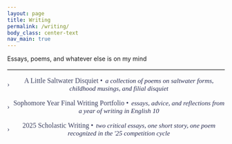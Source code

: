 ```yaml
---
layout: page
title: Writing
permalink: /writing/
body_class: center-text
nav_main: true
---
```


<style>

.section-divider {
  border: none;
  border-top: 1.2px solid #ccc; /* adjust thickness and color */
  margin: 1rem auto;
  width: 100%; /* or 100% if preferred */
}
.collapsible-block {
  margin-top: 1rem;
  margin-bottom: 1rem;
  text-align: center;
}

.collapsible-header {
  cursor: pointer;
  font-weight: 500;
  font-size: 1rem;
  display: inline-flex;
  align-items: center;
  justify-content: center;
  gap: 0.5rem;
  color: #3e4261;
  font-family: serif;
  transition: color 0.2s ease;
}

.collapsible-header:hover {
  color: #0d0f1c;
}

.collapsible-arrow {
  display: inline-block;
  transition: transform 0.2s ease;
  font-family: serif;
}

.collapsible-arrow.open {
  transform: rotate(90deg);
}

.collapsible-title {
  display: inline;
}

.collapsible-subtitle {
  font-weight: 400;
  font-style: italic;
  font-size: 0.95rem;
  margin-left: 0.4rem;
  color: #292d51;
}

.collapsible-content {
  display: none;
  margin-top: 0.75rem;
  font-size: 1rem;
  line-height: 1.6;
}

.collapsible-content a {
  color: #5e67ba;
  text-decoration: none;
  font-weight: 500;
  font-family: serif;
}

.collapsible-content a:hover {
  color: #1d203f;
}

/* Add this to your existing <style> section in writing.md */

/* Mobile responsive styles for writing page */
@media screen and (max-width: 767px) {
  
  /* Make collapsible headers more mobile-friendly */
  
.collapsible-block {
  margin-top: 0.5rem !important;
  margin-bottom: 1rem !important;
  text-align: center;
}
.collapsible-header {
    font-size: 1rem;
    padding: 0.75rem 0.5rem; /* Add touch-friendly padding */
    line-height: 1.3;
    text-align: center;
    flex-direction: row; /* Stack arrow and title vertically if needed */
    gap: 0.25rem;
  }

  /* Handle long titles better on mobile */
  .collapsible-title {
    word-wrap: break-word;
    hyphens: auto;
    max-width: 100%;
    line-height: 1.4;
    margin-top: 0rem;
  }

  /* Make subtitles more readable on mobile */
  .collapsible-subtitle {
    font-size: 0.9rem;
    margin-left: 0;
    margin-top: 0.25rem;
    display: block; /* Put subtitle on new line */
    max-width: 100%;
    word-wrap: break-word;
  }

  /* Improve content spacing on mobile */
  .collapsible-content {
    padding: 0.5rem;
    font-size: 0.9rem;
    line-height: 1.5;
    text-align: center; /* Left-align content for better readability */
    margin-top: -0.75rem;
  }

  /* Make links more touch-friendly */
  .collapsible-content a {
    display: inline-block;
    padding: 0.25rem 0;
    line-height: 1.4;
    word-wrap: break-word;
  }

  /* Ensure blocks don't overlap */
  .collapsible-block {
    margin-top: 1.5rem;
    margin-bottom: 1.5rem;
    padding: 0 0.5rem;
  }

  /* Make the arrow more touch-friendly */
  .collapsible-arrow {
    font-size: 1.1rem;
    padding: 0.25rem;
  }

  /* Improve paragraph spacing on mobile */
  p {
    font-size: 1rem;
    line-height: 1.5;
    margin-bottom: 1.25rem;
    padding: 0 0rem;
  }

  /* Handle the horizontal rule better on mobile */
  hr {
    margin: 2rem 0;
    border: none;
    border-top: 1px solid #e0e0e0;
  }

}
</style>

<p>Essays, poems, and whatever else is on my mind</p>

<hr class="section-divider" />

<div class="collapsible-block">
  <div class="collapsible-header" onclick="toggleContent(this)">
    <span class="collapsible-arrow">›</span>
    <span class="collapsible-title">A Little Saltwater Disquiet •<span class="collapsible-subtitle">a collection of poems on saltwater forms, childhood musings, and filial disquiet</span></span>
  </div>
  <div class="collapsible-content">
    <a href="https://sites.google.com/charlottelatin.org/kathrynwufinalportfolio/greatest-hits/greatest-hits-poetry?authuser=0" target="_blank">View collection</a>
  </div>
</div>

<div class="collapsible-block">
  <div class="collapsible-header" onclick="toggleContent(this)">
    <span class="collapsible-arrow">›</span>
    <span class="collapsible-title">Sophomore Year Final Writing Portfolio •<span class="collapsible-subtitle">essays, advice, and reflections from a year of writing in English 10</span></span>
  </div>
  <div class="collapsible-content">
    essay • <a href="https://sites.google.com/charlottelatin.org/kathrynwufinalportfolio/2025-works/much-ado-about-nothing" target="_blank">Draped in Desire: Branagh's Visual Battle of the Sexes in <em>Much Ado About Nothing</em></a><br />
    essay • <a href="https://sites.google.com/charlottelatin.org/kathrynwufinalportfolio/2025-works/fahrenheit-451-essay" target="_blank">Duality, Reality, Morality: The Use of Dual Natures to Provide Meaning</a><br />
    essay • <a href="https://sites.google.com/charlottelatin.org/kathrynwufinalportfolio/2025-works/argumentative-research-essay" target="_blank">The Futility of Hedonism: Two Thousand Years of Pleasure Seeking</a><br />
    <a href="https://sites.google.com/charlottelatin.org/kathrynwufinalportfolio/home" target="_blank">View full collection</a>
  </div>
</div>

<div class="collapsible-block">
  <div class="collapsible-header" onclick="toggleContent(this)">
    <span class="collapsible-arrow">›</span>
    <span class="collapsible-title">2025 Scholastic Writing •<span class="collapsible-subtitle">two critical essays, one short story, one poem recognized in the '25 competition cycle</span></span>
  </div>
  <div class="collapsible-content">
    critical essay • <a href="https://sites.google.com/charlottelatin.org/kathrynwufinalportfolio/2025-works/short-story" target="_blank">The Tragic Mother: Cathartic Symbols in "The American Embassy"</a><br />
    critical essay • <a href="https://sites.google.com/charlottelatin.org/kathrynwufinalportfolio/greatest-hits/scholastics#h.yy4226dnkpbd" target="_blank"><em>To Poiein or To Pathein</em>: Passivity In-Action in <em>The Kite Runner</em></a><br />
    short story • excerpts • <a href="https://sites.google.com/charlottelatin.org/kathrynwufinalportfolio/greatest-hits/scholastics#h.reuo9zz4uhze" target="_blank">Dead Air in the Last Dark Age</a><br />
    poem • <a href="https://sites.google.com/charlottelatin.org/kathrynwufinalportfolio/greatest-hits/scholastics#h.uw4ezqgtua2p" target="_blank">Santa Maria Sopra Minerva</a><br />
    <a href="https://sites.google.com/charlottelatin.org/kathrynwufinalportfolio/greatest-hits/scholastics" target="_blank">View full collection</a>
  </div>
</div>

<script>
function toggleContent(header) {
  const arrow = header.querySelector('.collapsible-arrow');
  const content = header.nextElementSibling;
  arrow.classList.toggle('open');
  content.style.display = content.style.display === 'block' ? 'none' : 'block';
}
</script>
